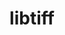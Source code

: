 ---
title: "libtiff"
layout: cache
categories: [package, develop-2024-11-03]
meta: {"versions": ["4.7.0"], "compilers": ["apple-clang@=15.0.0", "gcc@=11.1.0", "gcc@=11.4.0", "gcc@=13.2.0", "gcc@=9.4.0", "oneapi@=2024.2.1"], "oss": ["ubuntu20.04", "ubuntu22.04", "ubuntu24.04", "ventura"], "platforms": ["darwin", "linux"], "targets": ["aarch64", "neoverse_v1", "ppc64le", "x86_64_v3"], "stacks": ["data-vis-sdk", "e4s", "e4s-neoverse_v1", "e4s-oneapi", "e4s-power", "e4s-rocm-external", "ml-darwin-aarch64-mps", "ml-linux-aarch64-cpu", "ml-linux-aarch64-cuda", "ml-linux-x86_64-cpu", "ml-linux-x86_64-cuda", "root"], "num_specs": 11, "num_specs_by_stack": {"root": 11, "ml-darwin-aarch64-mps": 1, "e4s-power": 1, "data-vis-sdk": 2, "e4s-neoverse_v1": 1, "e4s": 2, "e4s-rocm-external": 1, "e4s-oneapi": 2, "ml-linux-aarch64-cpu": 1, "ml-linux-aarch64-cuda": 1, "ml-linux-x86_64-cuda": 1, "ml-linux-x86_64-cpu": 1}}
spec_details: [{"hash": "usl5jexsaef3ty473givrxgjwoii5ppw", "compiler": "apple-clang@=15.0.0", "versions": ["4.7.0"], "os": "ventura", "platform": "darwin", "target": "aarch64", "variants": ["build_system=cmake", "build_type=Release", "+ccitt", "generator=make", "~ipo", "~jbig", "+jpeg", "~jpeg12", "~lerc", "~libdeflate", "+logluv", "~lzma", "+lzw", "+next", "~old-jpeg", "~opengl", "+packbits", "~pic", "~pixarlog", "+shared", "+thunder", "~webp", "+zlib", "~zstd"], "stacks": ["root", "ml-darwin-aarch64-mps"], "size": "-", "tarball": "https://binaries.spack.io/develop-2024-11-03/build_cache/darwin-ventura-aarch64/apple-clang-15.0.0/libtiff-4.7.0/darwin-ventura-aarch64-apple-clang-15.0.0-libtiff-4.7.0-usl5jexsaef3ty473givrxgjwoii5ppw.spack"}, {"hash": "z6w46mlfh25zlian7x4ad5k2tejecgkk", "compiler": "gcc@=9.4.0", "versions": ["4.7.0"], "os": "ubuntu20.04", "platform": "linux", "target": "ppc64le", "variants": ["build_system=cmake", "build_type=Release", "+ccitt", "generator=make", "~ipo", "~jbig", "+jpeg", "~jpeg12", "~lerc", "~libdeflate", "+logluv", "~lzma", "+lzw", "+next", "~old-jpeg", "~opengl", "+packbits", "~pic", "~pixarlog", "+shared", "+thunder", "~webp", "+zlib", "~zstd"], "stacks": ["e4s-power", "root"], "size": "-", "tarball": "https://binaries.spack.io/develop-2024-11-03/build_cache/linux-ubuntu20.04-ppc64le/gcc-9.4.0/libtiff-4.7.0/linux-ubuntu20.04-ppc64le-gcc-9.4.0-libtiff-4.7.0-z6w46mlfh25zlian7x4ad5k2tejecgkk.spack"}, {"hash": "rdt5k36etbvoprk2q2lsuezbed6rfeus", "compiler": "gcc@=11.1.0", "versions": ["4.7.0"], "os": "ubuntu20.04", "platform": "linux", "target": "x86_64_v3", "variants": ["build_system=cmake", "build_type=Release", "+ccitt", "generator=make", "~ipo", "~jbig", "+jpeg", "~jpeg12", "~lerc", "~libdeflate", "+logluv", "~lzma", "+lzw", "+next", "~old-jpeg", "~opengl", "+packbits", "~pic", "~pixarlog", "+shared", "+thunder", "~webp", "+zlib", "~zstd"], "stacks": ["data-vis-sdk", "root"], "size": "-", "tarball": "https://binaries.spack.io/develop-2024-11-03/build_cache/linux-ubuntu20.04-x86_64_v3/gcc-11.1.0/libtiff-4.7.0/linux-ubuntu20.04-x86_64_v3-gcc-11.1.0-libtiff-4.7.0-rdt5k36etbvoprk2q2lsuezbed6rfeus.spack"}, {"hash": "3t4gzowyk6s4wafib7ksi7niypbjswvy", "compiler": "gcc@=11.1.0", "versions": ["4.7.0"], "os": "ubuntu20.04", "platform": "linux", "target": "x86_64_v3", "variants": ["build_system=cmake", "build_type=Release", "+ccitt", "generator=make", "~ipo", "~jbig", "+jpeg", "~jpeg12", "~lerc", "~libdeflate", "+logluv", "~lzma", "+lzw", "+next", "~old-jpeg", "~opengl", "+packbits", "~pic", "~pixarlog", "+shared", "+thunder", "~webp", "+zlib", "~zstd"], "stacks": ["data-vis-sdk", "root"], "size": "-", "tarball": "https://binaries.spack.io/develop-2024-11-03/build_cache/linux-ubuntu20.04-x86_64_v3/gcc-11.1.0/libtiff-4.7.0/linux-ubuntu20.04-x86_64_v3-gcc-11.1.0-libtiff-4.7.0-3t4gzowyk6s4wafib7ksi7niypbjswvy.spack"}, {"hash": "q7np5wawnswwo5adt4bdrdd74oscizrq", "compiler": "gcc@=11.4.0", "versions": ["4.7.0"], "os": "ubuntu22.04", "platform": "linux", "target": "neoverse_v1", "variants": ["build_system=cmake", "build_type=Release", "+ccitt", "generator=make", "~ipo", "~jbig", "+jpeg", "~jpeg12", "~lerc", "~libdeflate", "+logluv", "~lzma", "+lzw", "+next", "~old-jpeg", "~opengl", "+packbits", "~pic", "~pixarlog", "+shared", "+thunder", "~webp", "+zlib", "~zstd"], "stacks": ["root", "e4s-neoverse_v1"], "size": "-", "tarball": "https://binaries.spack.io/develop-2024-11-03/build_cache/linux-ubuntu22.04-neoverse_v1/gcc-11.4.0/libtiff-4.7.0/linux-ubuntu22.04-neoverse_v1-gcc-11.4.0-libtiff-4.7.0-q7np5wawnswwo5adt4bdrdd74oscizrq.spack"}, {"hash": "larxxr46wzqxltq2gnbi2jshrkvlrzea", "compiler": "gcc@=11.4.0", "versions": ["4.7.0"], "os": "ubuntu22.04", "platform": "linux", "target": "x86_64_v3", "variants": ["build_system=cmake", "build_type=Release", "+ccitt", "generator=make", "~ipo", "~jbig", "+jpeg", "~jpeg12", "~lerc", "~libdeflate", "+logluv", "~lzma", "+lzw", "+next", "~old-jpeg", "~opengl", "+packbits", "~pic", "~pixarlog", "+shared", "+thunder", "~webp", "+zlib", "~zstd"], "stacks": ["root", "e4s"], "size": "-", "tarball": "https://binaries.spack.io/develop-2024-11-03/build_cache/linux-ubuntu22.04-x86_64_v3/gcc-11.4.0/libtiff-4.7.0/linux-ubuntu22.04-x86_64_v3-gcc-11.4.0-libtiff-4.7.0-larxxr46wzqxltq2gnbi2jshrkvlrzea.spack"}, {"hash": "dxpo76uwfxjs4nrsyakrtzijlnclygmj", "compiler": "gcc@=11.4.0", "versions": ["4.7.0"], "os": "ubuntu22.04", "platform": "linux", "target": "x86_64_v3", "variants": ["build_system=cmake", "build_type=Release", "+ccitt", "generator=make", "~ipo", "~jbig", "+jpeg", "~jpeg12", "~lerc", "~libdeflate", "+logluv", "~lzma", "+lzw", "+next", "~old-jpeg", "~opengl", "+packbits", "~pic", "~pixarlog", "+shared", "+thunder", "~webp", "+zlib", "~zstd"], "stacks": ["e4s-rocm-external", "root", "e4s"], "size": "-", "tarball": "https://binaries.spack.io/develop-2024-11-03/build_cache/linux-ubuntu22.04-x86_64_v3/gcc-11.4.0/libtiff-4.7.0/linux-ubuntu22.04-x86_64_v3-gcc-11.4.0-libtiff-4.7.0-dxpo76uwfxjs4nrsyakrtzijlnclygmj.spack"}, {"hash": "5b6bprkyqy3m62ki6io2lqmd7ecm2xau", "compiler": "oneapi@=2024.2.1", "versions": ["4.7.0"], "os": "ubuntu22.04", "platform": "linux", "target": "x86_64_v3", "variants": ["build_system=cmake", "build_type=Release", "+ccitt", "generator=make", "~ipo", "~jbig", "+jpeg", "~jpeg12", "~lerc", "~libdeflate", "+logluv", "~lzma", "+lzw", "+next", "~old-jpeg", "~opengl", "+packbits", "~pic", "~pixarlog", "+shared", "+thunder", "~webp", "+zlib", "~zstd"], "stacks": ["root", "e4s-oneapi"], "size": "-", "tarball": "https://binaries.spack.io/develop-2024-11-03/build_cache/linux-ubuntu22.04-x86_64_v3/oneapi-2024.2.1/libtiff-4.7.0/linux-ubuntu22.04-x86_64_v3-oneapi-2024.2.1-libtiff-4.7.0-5b6bprkyqy3m62ki6io2lqmd7ecm2xau.spack"}, {"hash": "s25cggzgeqt2yvq6fsroyaujca7q3crs", "compiler": "oneapi@=2024.2.1", "versions": ["4.7.0"], "os": "ubuntu22.04", "platform": "linux", "target": "x86_64_v3", "variants": ["build_system=cmake", "build_type=Release", "+ccitt", "generator=make", "~ipo", "~jbig", "+jpeg", "~jpeg12", "~lerc", "~libdeflate", "+logluv", "~lzma", "+lzw", "+next", "~old-jpeg", "~opengl", "+packbits", "~pic", "~pixarlog", "+shared", "+thunder", "~webp", "+zlib", "~zstd"], "stacks": ["root", "e4s-oneapi"], "size": "-", "tarball": "https://binaries.spack.io/develop-2024-11-03/build_cache/linux-ubuntu22.04-x86_64_v3/oneapi-2024.2.1/libtiff-4.7.0/linux-ubuntu22.04-x86_64_v3-oneapi-2024.2.1-libtiff-4.7.0-s25cggzgeqt2yvq6fsroyaujca7q3crs.spack"}, {"hash": "eewrxus23lvt2b5htuhxkm3br4llqzb3", "compiler": "gcc@=13.2.0", "versions": ["4.7.0"], "os": "ubuntu24.04", "platform": "linux", "target": "aarch64", "variants": ["build_system=cmake", "build_type=Release", "+ccitt", "generator=make", "~ipo", "~jbig", "+jpeg", "~jpeg12", "~lerc", "~libdeflate", "+logluv", "~lzma", "+lzw", "+next", "~old-jpeg", "~opengl", "+packbits", "~pic", "~pixarlog", "+shared", "+thunder", "~webp", "+zlib", "~zstd"], "stacks": ["root", "ml-linux-aarch64-cpu", "ml-linux-aarch64-cuda"], "size": "-", "tarball": "https://binaries.spack.io/develop-2024-11-03/build_cache/linux-ubuntu24.04-aarch64/gcc-13.2.0/libtiff-4.7.0/linux-ubuntu24.04-aarch64-gcc-13.2.0-libtiff-4.7.0-eewrxus23lvt2b5htuhxkm3br4llqzb3.spack"}, {"hash": "xptnccolv4mrjzyso6zj56awngutn7uc", "compiler": "gcc@=13.2.0", "versions": ["4.7.0"], "os": "ubuntu24.04", "platform": "linux", "target": "x86_64_v3", "variants": ["build_system=cmake", "build_type=Release", "+ccitt", "generator=make", "~ipo", "~jbig", "+jpeg", "~jpeg12", "~lerc", "~libdeflate", "+logluv", "~lzma", "+lzw", "+next", "~old-jpeg", "~opengl", "+packbits", "~pic", "~pixarlog", "+shared", "+thunder", "~webp", "+zlib", "~zstd"], "stacks": ["ml-linux-x86_64-cuda", "ml-linux-x86_64-cpu", "root"], "size": "-", "tarball": "https://binaries.spack.io/develop-2024-11-03/build_cache/linux-ubuntu24.04-x86_64_v3/gcc-13.2.0/libtiff-4.7.0/linux-ubuntu24.04-x86_64_v3-gcc-13.2.0-libtiff-4.7.0-xptnccolv4mrjzyso6zj56awngutn7uc.spack"}]
---